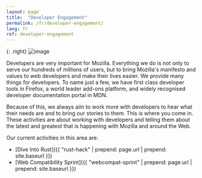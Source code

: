 ```yaml
---
layout: page
title:  "Developer Engagement"
permalink: /fr/developer-engagement/
lang: fr
ref: developer-engagement
---
```


{: .right}
![image](/asserts/img/development.png)

Developers are very important for Mozilla. Everything we do is not only to serve our hundreds of millions of users, but to bring Mozilla's manifesto and values to web developers and make their lives easier. We provide many things for developers. To name just a few, we have first class developer tools in Firefox, a world leader add-ons platform, and widely recognised developer documentation portal in MDN.

Because of this, we always aim to work more with developers to hear what their needs are and to bring our stories to them. This is where you come in. These activities are about working with developers and telling them about the latest and greatest that is happening with Mozilla and around the Web.

Our current activities in this area are:

* [Dive Into Rust]({{ "rust-hack" | prepend: page.url | prepend: site.baseurl }})
* [Web Compatibility Sprint]({{ "webcompat-sprint" | prepend: page.url | prepend: site.baseurl }})
